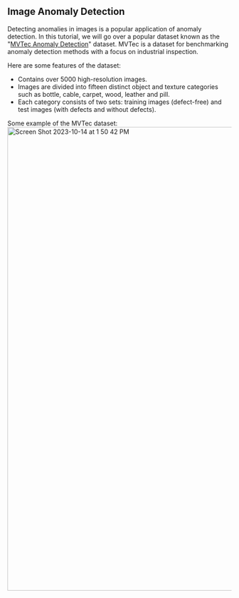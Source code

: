 ## Image Anomaly Detection

Detecting anomalies in images is a popular application of anomaly detection.
In this tutorial, we will go over a popular dataset known as the "[MVTec Anomaly Detection](https://www.mvtec.com/company/research/datasets/mvtec-ad)" dataset. MVTec is a dataset for benchmarking anomaly detection methods with a focus on industrial inspection.

Here are some features of the dataset:

*   Contains over 5000 high-resolution images.
*   Images are divided into fifteen distinct object and texture categories such as bottle, cable, carpet, wood, leather and pill.
*   Each category consists of two sets: training images (defect-free) and test images (with defects and without defects).


Some example of the MVTec dataset:
<br>
<img width="1042" alt="Screen Shot 2023-10-14 at 1 50 42 PM" src="https://github.com/sarehsoltani/Image-Anomaly-Detection/assets/23232055/0c335e83-21be-4d6c-aaa5-799ca81c7dcb">
